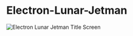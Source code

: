 # Electron-Lunar-Jetman

![Electron Lunar Jetman Title Screen](https://github.com/Snuggsy187/Electron-Lunar-Jetman/png/ElkJetman1.png?raw=true)
